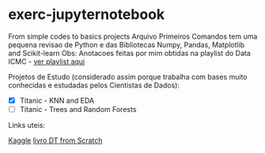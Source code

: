 # exerc-jupyternotebook
From simple codes to basics projects
Arquivo Primeiros Comandos tem uma pequena revisao de Python e das Bibliotecas Numpy, Pandas, Matplotlib and Scikit-learn
Obs: Anotacoes feitas por mim obtidas na playlist do Data ICMC - [ver playlist aqui](https://www.youtube.com/watch?v=qmhrfxVTXWI&list=PLFE-LjWAAP9SfEuLXf3qrpw4szKWjlYq9&index=8)


Projetos de Estudo (considerado assim porque trabalha com bases muito conhecidas e estudadas pelos Cientistas de Dados):

- [x] Titanic - KNN and EDA
- [ ] Titanic - Trees and Random Forests

Links uteis:

[Kaggle](https://www.kaggle.com/learn)
[livro DT from Scratch](http://math.ecnu.edu.cn/~lfzhou/seminar/%5BJoel_Grus%5D_Data_Science_from_Scratch_First_Princ.pdf)
